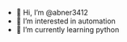 - 👋 Hi, I’m @abner3412
- 👀 I’m interested in automation
- 🌱 I’m currently learning python


<!---
abner3412/abner3412 is a ✨ special ✨ repository because its `README.md` (this file) appears on your GitHub profile.
You can click the Preview link to take a look at your changes.
--->
